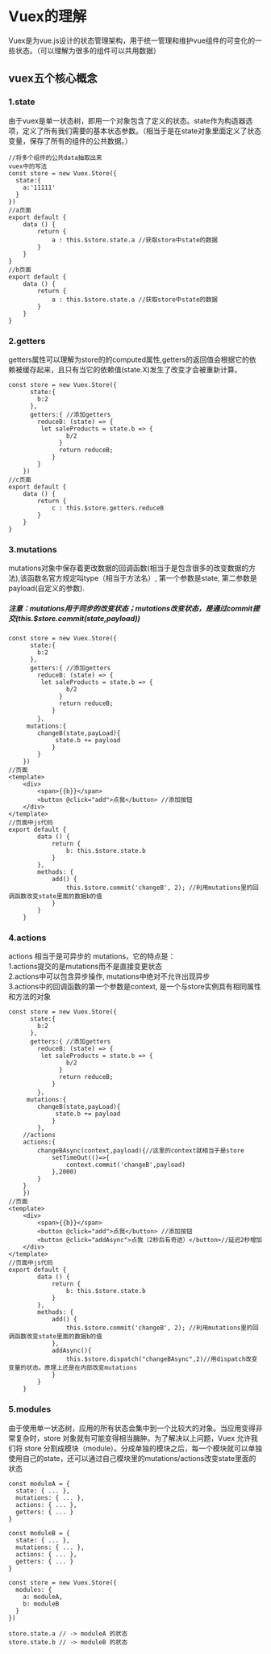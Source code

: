 # Vuex的理解
Vuex是为vue.js设计的状态管理架构，用于统一管理和维护vue组件的可变化的一些状态。（可以理解为很多的组件可以共用数据）
## vuex五个核心概念
### 1.state
由于vuex是单一状态树，即用一个对象包含了定义的状态。state作为构造器选项，定义了所有我们需要的基本状态参数。（相当于是在state对象里面定义了状态变量，保存了所有的组件的公共数据。）
	
	//将多个组件的公共data抽取出来  
	vuex中的写法
	const store = new Vuex.Store({
	  state:{ 
	    a:'11111'
	  }
	})
	//a页面
	export default {
	    data () {
	        return {
	            a : this.$store.state.a //获取store中state的数据
	        }
	    }
	}
	//b页面
	export default {
	    data () {
	        return {
	            a : this.$store.state.a //获取store中state的数据
	        }
	    }
	}
### 2.getters
getters属性可以理解为store的的computed属性,getters的返回值会根据它的依赖被缓存起来，且只有当它的依赖值(state.X)发生了改变才会被重新计算。

    const store = new Vuex.Store({
	      state:{
		    b:2
	      },
	      getters:{ //添加getters
		    reduceB: (state) => {
		     let saleProducts = state.b => {
			    	b/2
			      }
			      return reduceB;
			    }
			}
	    })
	//c页面
	export default {
	    data () {
	        return {
	            c : this.$store.getters.reduceB 
	        }
	    }
	}
### 3.mutations
mutations对象中保存着更改数据的回调函数(相当于是包含很多的改变数据的方法),该函数名官方规定叫type（相当于方法名）, 第一个参数是state, 第二参数是payload(自定义的参数).
##### 注意：mutations用于同步的改变状态；mutations改变状态，是通过commit提交(this.$store.commit(state,payload))

 	const store = new Vuex.Store({
	      state:{
		    b:2
	      },
	      getters:{ //添加getters
		    reduceB: (state) => {
		     let saleProducts = state.b => {
			    	b/2
			      }
			      return reduceB;
			    }
			}，
		 mutations:{
			changeB(state,payLoad){
				 state.b += payload
				}
			}
	    })
	//页面
	<template>
		<div>
			<span>{{b}}</span>
			<button @click="add">点我</button> //添加按钮
		</div>
	</template>
	//页面中js代码
	export default {
		    data () {
		        return {
		            b: this.$store.state.b
		        }
		    },
		    methods: {
		        add() {
		            this.$store.commit('changeB', 2); //利用mutations里的回调函数改变state里面的数据b的值
		        }
		    }
		}

### 4.actions
actions 相当于是可异步的 mutations，它的特点是：   
1.actions提交的是mutations而不是直接变更状态   
2.actions中可以包含异步操作, mutations中绝对不允许出现异步   
3.actions中的回调函数的第一个参数是context, 是一个与store实例具有相同属性和方法的对象
 	
	const store = new Vuex.Store({
	      state:{
		    b:2
	      },
	      getters:{ //添加getters
		    reduceB: (state) => {
		     let saleProducts = state.b => {
			    	b/2
			      }
			      return reduceB;
			    }
			}，
		 mutations:{
			changeB(state,payLoad){
				 state.b += payload
				}
			},
		//actions
		actions:{
			changeBAsync(context,payload){//这里的context就相当于是store
				setTimeOut(()=>{
					context.commit('changeB',payload)
				},2000)
			}
		}
	    })
	//页面
	<template>
		<div>
			<span>{{b}}</span>
			<button @click="add">点我</button> //添加按钮
			<button @click="addAsync">点我（2秒后有奇迹）</button>//延迟2秒增加
		</div>
	</template>
	//页面中js代码
	export default {
		    data () {
		        return {
		            b: this.$store.state.b
		        }
		    },
		    methods: {
		        add() {
		            this.$store.commit('changeB', 2); //利用mutations里的回调函数改变state里面的数据b的值
		        },
				addAsync(){
					this.$store.dispatch("changeBAsync",2)//用dispatch改变变量的状态。原理上还是在内部改变mutations
				}
		    }
		}

### 5.modules
由于使用单一状态树，应用的所有状态会集中到一个比较大的对象。当应用变得非常复杂时，store 对象就有可能变得相当臃肿。为了解决以上问题，Vuex 允许我们将 store 分割成模块（module）。分成单独的模块之后，每一个模块就可以单独使用自己的state，还可以通过自己模块里的mutations/actions改变state里面的状态

    const moduleA = {
      state: { ... },
      mutations: { ... },
      actions: { ... },
      getters: { ... }
    }
    
    const moduleB = {
      state: { ... },
      mutations: { ... },
      actions: { ... },
	  getters: { ... }
    } 

    const store = new Vuex.Store({
      modules: {
	    a: moduleA,
	    b: moduleB
      }
    })
    
    store.state.a // -> moduleA 的状态
    store.state.b // -> moduleB 的状态

